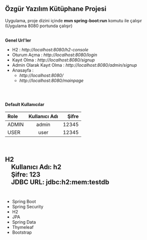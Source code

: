 ## Özgür Yazılım Kütüphane Projesi

Uygulama, proje dizini içinde **mvn spring-boot:run** komutu ile çalışır<br>
(Uygulama 8080 portunda çalışır)
<br>
<br>

**Genel Url'ler**
* H2 : *http://localhost:8080/h2-console*
* Oturum Açma : *http://localhost:8080/login* 
* Kayıt Olma : *http://localhost:8080/signup*
* Admin Olarak Kayıt Olma : *http://localhost:8080/admin/signup* 
* Anasayfa :
    * *http://localhost:8080/*
    * *http://localhost:8080/mainpage*
<br>
<br>


**Default Kullanıcılar**<br>

| Role | Kullanıcı Adı | Şifre |
| :---         |     :---:      |          ---: |
| ADMIN   | admin     | 12345    |
| USER     | user       | 12345      |


<br>

**H2**<br>
&nbsp;&nbsp;&nbsp;&nbsp;**Kullanıcı Adı:** h2<br>
&nbsp;&nbsp;&nbsp;&nbsp;**Şifre:** 123<br>
&nbsp;&nbsp;&nbsp;&nbsp;**JDBC URL:** jdbc:h2:mem:testdb<br>
<br>
---
* Spring Boot
* Spring Security
* H2
* JPA
* Spring Data
* Thymeleaf
* Bootstrap


    

